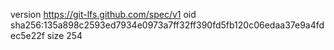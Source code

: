 version https://git-lfs.github.com/spec/v1
oid sha256:135a898c2593ed7934e0973a7ff32ff390fd5fb120c06edaa37e9a4fdec5e22f
size 254
